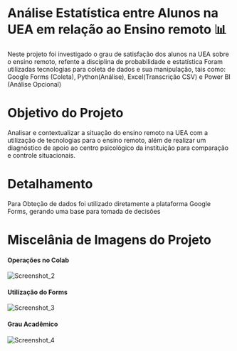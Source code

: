 # Análise Estatística entre Alunos na UEA em relação ao Ensino remoto :bar_chart:
Neste projeto foi investigado o grau de satisfação dos alunos na UEA sobre o ensino remoto, refente a disciplina de probabilidade e estatística
Foram utilizadas tecnologias para coleta de dados e sua manipulação, tais como: Google Forms (Coleta), Python(Análise), Excel(Transcrição CSV) e Power BI (Análise Opcional)

# Objetivo do Projeto
Analisar e contextualizar a situação do ensino remoto na UEA com a utilização de tecnologias para o ensino remoto, além de realizar um diagnóstico de apoio ao centro psicológico da instituição para comparação e controle situacionais.

# Detalhamento
Para Obteção de dados foi utilizado diretamente a plataforma Google Forms, gerando uma base para tomada de decisões


# Miscelânia de Imagens do Projeto
#### Operações no Colab
![Screenshot_2](https://user-images.githubusercontent.com/93956726/170417834-8dae9c53-5d83-49f7-8de8-fdecda9296ad.png)
#### Utilização do Forms
![Screenshot_3](https://user-images.githubusercontent.com/93956726/170418036-1a20433e-4a2e-44c3-a37a-72634e9efbb4.png)
#### Grau Acadêmico
![Screenshot_4](https://user-images.githubusercontent.com/93956726/170418079-92981160-8b6a-445c-a2be-6fb40dfe9957.png)
